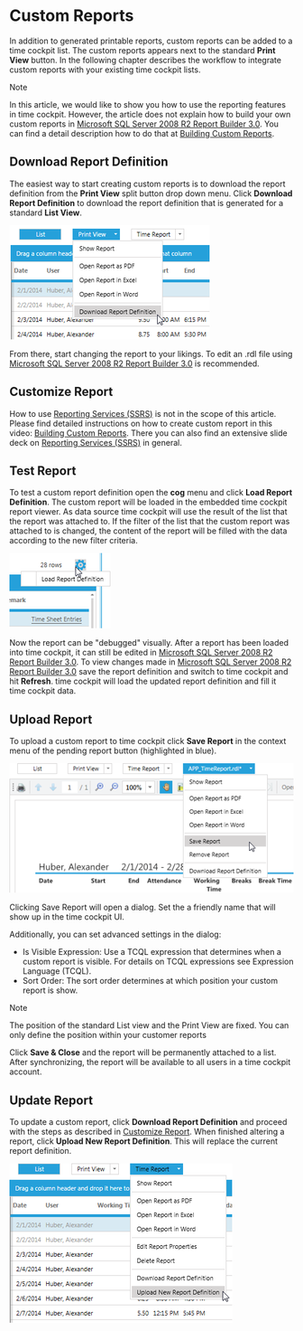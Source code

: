 # Custom Reports

In addition to generated printable reports, custom reports can be added to a time cockpit list. The custom reports appears next to the standard **Print View** button. In the following chapter describes the workflow to integrate custom reports with your existing time cockpit lists.

> [!NOTE]
In this article, we would like to show you how to use the reporting features in time cockpit. However, the article does not explain how to build your own custom reports in [Microsoft SQL Server 2008 R2 Report Builder 3.0](http://www.microsoft.com/en-us/download/details.aspx?id=6116). You can find a detail description how to do that at [Building Custom Reports](https://www.timecockpit.com/blog/2014/02/27/Building-Custom-Reports-in-Time-Cockpit).

## Download Report Definition

The easiest way to start creating custom reports is to download the report definition from the **Print View** split button drop down menu. Click **Download Report Definition** to download the report definition that is generated for a standard **List View**.

![Download report definition](images/download-report-definition.png "Download report definition")

From there, start changing the report to your likings. To edit an .rdl file using [Microsoft SQL Server 2008 R2 Report Builder 3.0](http://www.microsoft.com/en-us/download/details.aspx?id=6116) is recommended.

## Customize Report

How to use [Reporting Services (SSRS)](http://msdn.microsoft.com/de-de/library/ms159106.aspx) is not in the scope of this article. Please find detailed instructions on how to create custom report in this video: [Building Custom Reports](https://www.timecockpit.com/blog/2014/02/27/Building-Custom-Reports-in-Time-Cockpit). There you can also find an extensive slide deck on [Reporting Services (SSRS)](http://msdn.microsoft.com/de-de/library/ms159106.aspx) in general.

## Test Report

To test a custom report definition open the **cog** menu and click **Load Report Definition**. The custom report will be loaded in the embedded time cockpit report viewer. As data source time cockpit will use the result of the list that the report was attached to. If the filter of the list that the custom report was attached to is changed, the content of the report will be filled with the data according to the new filter criteria.

![Test report](images/test-report.png "Test report")

Now the report can be "debugged" visually. After a report has been loaded into time cockpit, it can still be edited in [Microsoft SQL Server 2008 R2 Report Builder 3.0](http://www.microsoft.com/en-us/download/details.aspx?id=6116). To view changes made in [Microsoft SQL Server 2008 R2 Report Builder 3.0](http://www.microsoft.com/en-us/download/details.aspx?id=6116) save the report definition and switch to time cockpit and hit **Refresh**. time cockpit will load the updated report definition and fill it time cockpit data.

## Upload Report

To upload a custom report to time cockpit click **Save Report** in the context menu of the pending report button (highlighted in blue).

![Save report](images/save-report.png "Save report")

Clicking Save Report will open a dialog. Set the a friendly name that will show up in the time cockpit UI.

Additionally, you can set advanced settings in the dialog:

- Is Visible Expression: Use a TCQL expression that determines when a custom report is visible. For details on TCQL expressions see Expression Language (TCQL).
- Sort Order: The sort order determines at which position your custom report is show.

> [!NOTE]
The position of the standard List view and the Print View are fixed. You can only define the position within your customer reports

Click **Save & Close** and the report will be permanently attached to a list. After synchronizing, the report will be available to all users in a time cockpit account.

## Update Report

To update a custom report, click **Download Report Definition** and proceed with the steps as described in [Customize Report](#customize-report). When finished altering a report, click **Upload New Report Definition**. This will replace the current report definition.

![Save report](images/update-report.png "Update report")